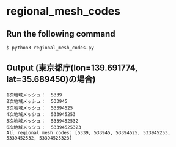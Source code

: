 # regional_mesh_codes

## Run the following command
```
$ python3 regional_mesh_codes.py

```

## Output (東京都庁(lon=139.691774, lat=35.689450)の場合)
```
1次地域メッシュ：  5339
2次地域メッシュ：  533945
3次地域メッシュ：  53394525
4次地域メッシュ：  533945253
5次地域メッシュ：  5339452532
6次地域メッシュ：  53394525323
All regional mesh codes: [5339, 533945, 53394525, 533945253, 5339452532, 53394525323]
```
